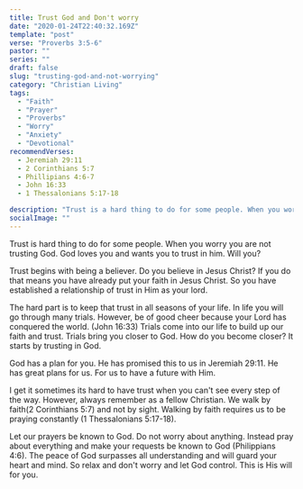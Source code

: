 ```yaml
---
title: Trust God and Don't worry
date: "2020-01-24T22:40:32.169Z"
template: "post"
verse: "Proverbs 3:5-6"
pastor: ""
series: ""
draft: false
slug: "trusting-god-and-not-worrying"
category: "Christian Living"
tags:
  - "Faith"
  - "Prayer"
  - "Proverbs"
  - "Worry"
  - "Anxiety"
  - "Devotional"
recommendVerses: 
  - Jeremiah 29:11
  - 2 Corinthians 5:7
  - Phillipians 4:6-7
  - John 16:33
  - 1 Thessalonians 5:17-18

description: "Trust is a hard thing to do for some people. When you worry you are not trusting God. God loves you and wants you to trust in him. Will you?"
socialImage: ""
---
```


Trust is hard thing to do for some people. When you worry you are not trusting God. God loves you and wants you to trust in him. Will you?

Trust begins with being a believer. Do you believe in Jesus Christ? If you do that means you have already put your faith in Jesus Christ. So you have established a relationship of trust in Him as your lord. 

The hard part is to keep that trust in all seasons of your life. In life you will go through many trials. However, be of good cheer because your Lord has conquered the world. (John 16:33)  Trials come into our life to build up our faith and trust. Trials bring you closer to God. How do you become closer? It starts by trusting in God. 

God has a plan for you. He has promised this to us in Jeremiah 29:11. He has great plans for us. For us to have a future with Him.  

I get it sometimes its hard to have trust when you can't see every step of the way. However, always remember as a fellow Christian. We walk by faith(2 Corinthians 5:7) and not by sight. Walking by faith requires us to be praying constantly (1 Thessalonians 5:17-18). 

Let our prayers be known to God. Do not worry about anything. Instead pray about everything and make your requests be known to God (Philippians 4:6). The peace of God surpasses all understanding and will guard your heart and mind. So relax and don't worry and let God control. This is His will for you.

